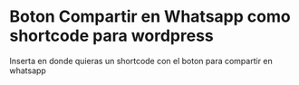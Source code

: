 # Boton Compartir en Whatsapp como shortcode para wordpress
Inserta en donde quieras un shortcode con el boton para compartir en whatsapp
